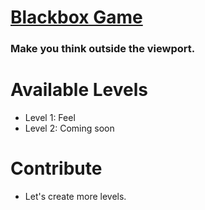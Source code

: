 # [Blackbox Game](http://linxea.github.io/blackbox)

### Make you think outside the viewport.

# Available Levels

- Level 1: Feel
- Level 2: Coming soon

# Contribute

- Let's create more levels.
